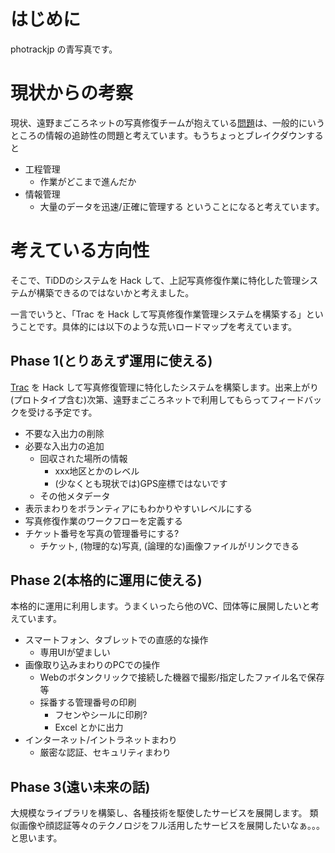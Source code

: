 # はじめに #

photrackjp の青写真です。


# 現状からの考察 #
現状、遠野まごころネットの写真修復チームが抱えている[問題](Problems.md)は、一般的にいうところの情報の追跡性の問題と考えています。もうちょっとブレイクダウンすると
  * 工程管理
    * 作業がどこまで進んだか
  * 情報管理
    * 大量のデータを迅速/正確に管理する
ということになると考えています。


# 考えている方向性 #
そこで、TiDDのシステムを Hack して、上記写真修復作業に特化した管理システムが構築できるのではないかと考えました。

一言でいうと、「Trac を Hack して写真修復作業管理システムを構築する」ということです。具体的には以下のような荒いロードマップを考えています。

## Phase 1(とりあえず運用に使える) ##
[Trac](http://trac.edgewall.org/) を Hack して写真修復管理に特化したシステムを構築します。出来上がり(プロトタイプ含む)次第、遠野まごころネットで利用してもらってフィードバックを受ける予定です。

  * 不要な入出力の削除
  * 必要な入出力の追加
    * 回収された場所の情報
      * xxx地区とかのレベル
      * (少なくとも現状では)GPS座標ではないです
    * その他メタデータ
  * 表示まわりをボランティアにもわかりやすいレベルにする
  * 写真修復作業のワークフローを定義する
  * チケット番号を写真の管理番号にする?
    * チケット, (物理的な)写真, (論理的な)画像ファイルがリンクできる

## Phase 2(本格的に運用に使える) ##
本格的に運用に利用します。うまくいったら他のVC、団体等に展開したいと考えています。

  * スマートフォン、タブレットでの直感的な操作
    * 専用UIが望ましい
  * 画像取り込みまわりのPCでの操作
    * Webのボタンクリックで接続した機器で撮影/指定したファイル名で保存 等
    * 採番する管理番号の印刷
      * フセンやシールに印刷?
      * Excel とかに出力
  * インターネット/イントラネットまわり
    * 厳密な認証、セキュリティまわり

## Phase 3(遠い未来の話) ##
大規模なライブラリを構築し、各種技術を駆使したサービスを展開します。
類似画像や顔認証等々のテクノロジをフル活用したサービスを展開したいなぁ。。。と思います。